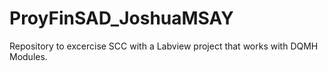 # ProyFinSAD_JoshuaMSAY
Repository to excercise SCC with a Labview project that works with DQMH Modules.
